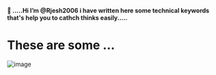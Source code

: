  **👋 .....Hi I’m @Rjesh2006 
 i have written here some technical 
 keywords that's help you to 
 cathch thinks easily.....**

 # These are some ...  #

![image](https://github.com/Rjesh2006/Rjesh2006/assets/143868643/b63dc8c8-1a1f-467c-98f2-f45d2bdf237a)

 
 
  


